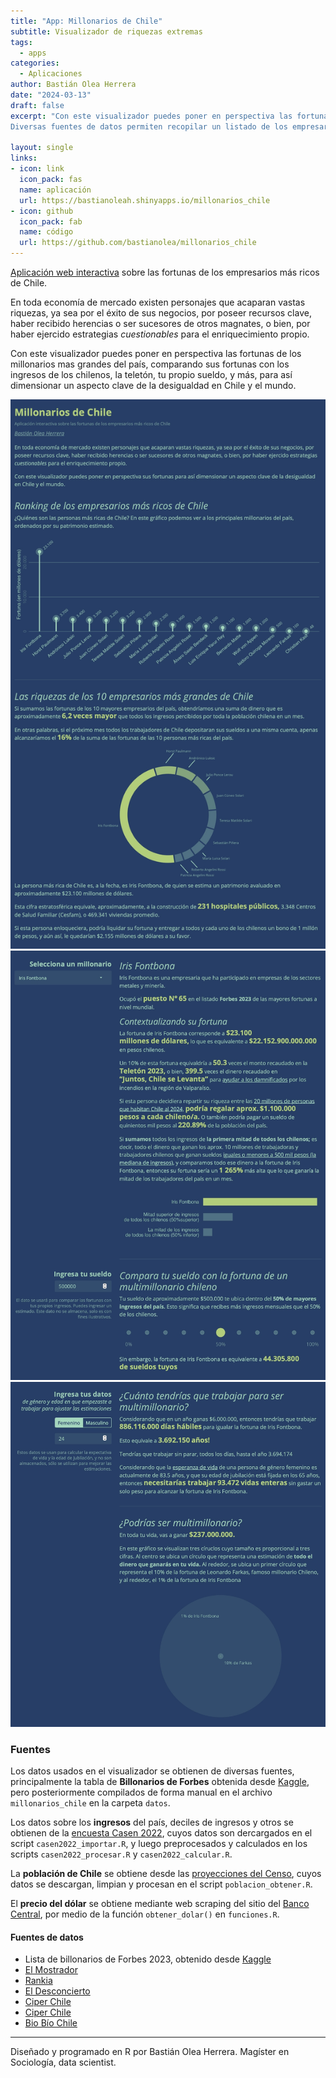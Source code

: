 ```yaml
---
title: "App: Millonarios de Chile"
subtitle: Visualizador de riquezas extremas
tags:
  - apps
categories:
  - Aplicaciones
author: Bastián Olea Herrera
date: "2024-03-13"
draft: false
excerpt: "Con este visualizador puedes poner en perspectiva las fortunas individuales más grandes del país, para así dimensionar un aspecto clave de la desigualdad en Chile y el mundo.
Diversas fuentes de datos permiten recopilar un listado de los empresarios más ricos de Chile. Distintas técnicas estadísticas y de visualización permiten dimensionar las enormes fortunas de estas personas, por ejemplo, comparando con los propios ingresos del usuario, o con los ingresos de toda la población del país."

layout: single
links:
- icon: link
  icon_pack: fas
  name: aplicación
  url: https://bastianoleah.shinyapps.io/millonarios_chile
- icon: github
  icon_pack: fab
  name: código
  url: https://github.com/bastianolea/millonarios_chile
---
```


[Aplicación web interactiva](https://bastianoleah.shinyapps.io/millonarios_chile/) sobre las fortunas de los empresarios más ricos de Chile.

En toda economía de mercado existen personajes que acaparan vastas riquezas, ya sea por el éxito de sus negocios, por poseer recursos clave, haber recibido herencias o ser sucesores de otros magnates, o bien, por haber ejercido estrategias _cuestionables_ para el enriquecimiento propio.

Con este visualizador puedes poner en perspectiva las fortunas de los millonarios mas grandes del país, comparando sus fortunas con los ingresos de los chilenos, la teletón, tu propio sueldo, y más, para así dimensionar un aspecto clave de la desigualdad en Chile y el mundo. 


![App millonarios de Chile 1](pantallazos/millonarios_pantallazo_a.jpg)
![App millonarios de Chile 2](pantallazos/millonarios_pantallazo_b.jpg)
![App millonarios de Chile 3](pantallazos/millonarios_pantallazo_c.jpg)



### Fuentes
Los datos usados en el visualizador se obtienen de diversas fuentes, principalmente la tabla de **Billonarios de Forbes** obtenida desde [Kaggle](https://www.kaggle.com/datasets/prasertk/forbes-worlds-billionaires-list-2023), pero posteriormente compilados de forma manual en el archivo `millonarios_chile` en la carpeta `datos`.

Los datos sobre los **ingresos** del país, deciles de ingresos y otros se obtienen de la [encuesta Casen 2022](https://observatorio.ministeriodesarrollosocial.gob.cl/encuesta-casen-2022), cuyos datos son dercargados en el script `casen2022_importar.R`, y luego preprocesados y calculados en los scripts `casen2022_procesar.R` y `casen2022_calcular.R`.

La **población de Chile** se obtiene desde las [proyecciones del Censo](https://www.ine.gob.cl/estadisticas/sociales/demografia-y-vitales/proyecciones-de-poblacion), cuyos datos se descargan, limpian y procesan en el script `poblacion_obtener.R`.

El **precio del dólar** se obtiene mediante web scraping del sitio del [Banco Central](https://si3.bcentral.cl/indicadoressiete/secure/IndicadoresDiarios.aspx), por medio de la función `obtener_dolar()` en `funciones.R`.


#### Fuentes de datos
- Lista de billonarios de Forbes 2023, obtenido desde [Kaggle](https://www.kaggle.com/datasets/prasertk/forbes-worlds-billionaires-list-2023)
- [El Mostrador](https://www.elmostrador.cl/mercados/sin-editar-mercado/2013/01/17/los-siete-multimillonarios-de-falabella-que-casi-nadie-conoce-fuera-de-chile/)
- [Rankia](https://www.rankia.cl/blog/mejores-opiniones-chile/2190823-hombres-mas-ricos-chile)
- [El Desconcierto](https://www.eldesconcierto.cl/nacional/2018/12/18/quienes-son-los-von-appen-la-familia-de-origen-nazi-y-duena-de-ultramar-que-tiene-en-jaque-a-los-trabajadores-portuarios.html)
- [Ciper Chile](https://www.ciperchile.cl/2013/12/10/la-historia-del-discreto-empresario-que-se-transformo-en-el-zar-de-las-aguas-en-chile/)
- [Ciper Chile](https://www.ciperchile.cl/2021/10/12/pandora-papers-las-fundaciones-privadas-de-leonardo-farkas-con-las-que-planeo-la-sucesion-de-su-patrimonio-en-panama)
- [Bio Bío Chile](https://www.biobiochile.cl/noticias/economia/negocios-y-empresas/2022/09/08/familia-kast-declara-us86-millones-en-el-extranjero-tras-reestructuracion-de-sus-negocios.shtml)

---- 

Diseñado y programado en R por Bastián Olea Herrera. Magíster en Sociología, data scientist.
